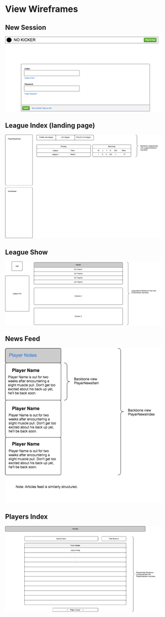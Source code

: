 # View Wireframes

## New Session
![new-session]

## League Index (landing page)
![leagues-index]

## League Show
![league-show]

## News Feed
![news_feed]

## Players Index
![players_index]

[new-session]: ./wireframes/sign_in.png
[league-show]: ./wireframes/league_show.png
[leagues-index]: ./wireframes/leagues_index.png
[news_feed]: ./wireframes/news_feed.png
[players_index]: ./wireframes/players_index.png
